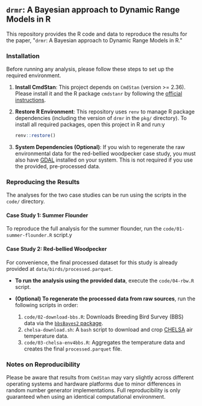 ## `drmr`: A Bayesian approach to Dynamic Range Models in R

This repository provides the R code and data to reproduce the results for the
paper, "`drmr`: A Bayesian approach to Dynamic Range Models in R."


### Installation

Before running any analysis, please follow these steps to set up the required
environment.

1.  **Install CmdStan**: This project depends on `CmdStan` (version \>=
    2.36). Please install it and the R package `cmdstanr` by following the
    [official
    instructions](https://mc-stan.org/cmdstanr/articles/cmdstanr.html).

2.  **Restore R Environment**: This repository uses `renv` to manage R package
    dependencies (including the version of `drmr` in the `pkg/` directory). To
    install all required packages, open this project in R and run:y
    ```r
    renv::restore()
    ```

3.  **System Dependencies (Optional)**: If you wish to regenerate the raw
    environmental data for the red-bellied woodpecker case study, you must also
    have [GDAL](https://gdal.org/en/stable/) installed on your system. This is
    not required if you use the provided, pre-processed data.


### Reproducing the Results

The analyses for the two case studies can be run using the scripts in the
`code/` directory.

#### Case Study 1: Summer Flounder

To reproduce the full analysis for the summer flounder, run the
`code/01-summer-flounder.R` script.y


#### Case Study 2: Red-bellied Woodpecker

For convenience, the final processed dataset for this study is already provided
at `data/birds/processed.parquet`.

  * **To run the analysis using the provided data**, execute the `code/04-rbw.R`
    script.
  
  * **(Optional) To regenerate the processed data from raw sources**, run the
    following scripts in order:
    1.  `code/02-download-bbs.R`: Downloads Breeding Bird Survey (BBS) data via
        the [`bbsBayes2` package](https://github.com/bbsBayes/bbsBayes2).
    2.  `chelsa-download.sh`: A `bash` script to download and crop
        [CHELSA](https://chelsa-climate.org/) air temperature data.
    3.  `code/03-chelsa-env4bbs.R`: Aggregates the temperature data and creates
        the final `processed.parquet` file.


### Notes on Reproducibility

Please be aware that results from `CmdStan` may vary slightly across different
operating systems and hardware platforms due to minor differences in random
number generator implementations. Full reproducibility is only guaranteed when
using an identical computational environment.
